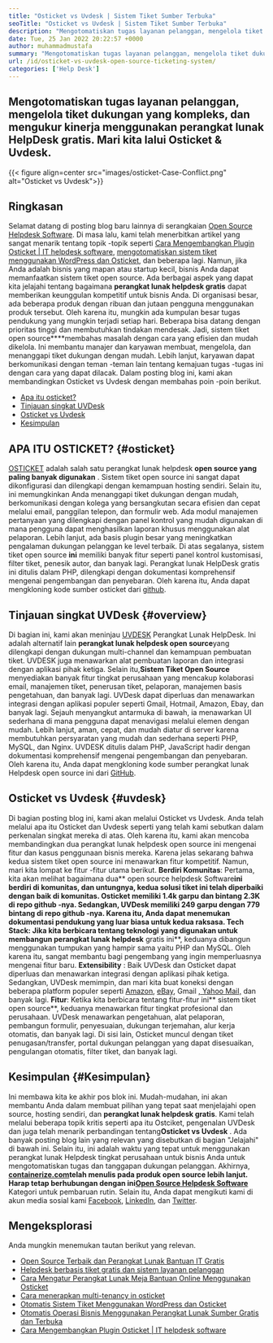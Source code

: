 ```yaml
---
title: "Osticket vs Uvdesk | Sistem Tiket Sumber Terbuka" 
seoTitle: "Osticket vs Uvdesk | Sistem Tiket Sumber Terbuka" 
description: "Mengotomatiskan tugas layanan pelanggan, mengelola tiket dukungan yang kompleks, dan mengukur kinerja menggunakan perangkat lunak helpdesk gratis. Mari kita lalui Osticket & Uvdesk." 
date: Tue, 25 Jan 2022 20:22:57 +0000
author: muhammadmustafa
summary: "Mengotomatiskan tugas layanan pelanggan, mengelola tiket dukungan yang kompleks, dan mengukur kinerja menggunakan perangkat lunak HelpDesk gratis. Mari kita lalui Osticket & amp; Uvdesk." 
url: /id/osticket-vs-uvdesk-open-source-ticketing-system/
categories: ['Help Desk']
---
```


## Mengotomatiskan tugas layanan pelanggan, mengelola tiket dukungan yang kompleks, dan mengukur kinerja menggunakan perangkat lunak HelpDesk gratis. Mari kita lalui Osticket & Uvdesk.

{{< figure align=center src="images/osticket-Case-Conflict.png" alt="Osticket vs Uvdesk">}}


## Ringkasan
Selamat datang di posting blog baru lainnya di serangkaian [Open Source Helpdesk Software][1]. Di masa lalu, kami telah menerbitkan artikel yang sangat menarik tentang topik -topik seperti [Cara Mengembangkan Plugin Osticket | IT helpdesk software][2], [mengotomatiskan sistem tiket menggunakan WordPress dan Osticket][3], dan beberapa lagi. Namun, jika Anda adalah bisnis yang mapan atau startup kecil, bisnis Anda dapat memanfaatkan sistem tiket open source. Ada berbagai aspek yang dapat kita jelajahi tentang bagaimana **perangkat lunak helpdesk gratis** dapat memberikan keunggulan kompetitif untuk bisnis Anda. Di organisasi besar, ada beberapa produk dengan ribuan dan jutaan pengguna menggunakan produk tersebut. Oleh karena itu, mungkin ada kumpulan besar tugas pendukung yang mungkin terjadi setiap hari. Beberapa bisa datang dengan prioritas tinggi dan membutuhkan tindakan mendesak.
Jadi, sistem tiket open source****membahas masalah dengan cara yang efisien dan mudah dikelola. Ini membantu manajer dan karyawan membuat, mengelola, dan menanggapi tiket dukungan dengan mudah. Lebih lanjut, karyawan dapat berkomunikasi dengan teman -teman lain tentang kemajuan tugas -tugas ini dengan cara yang dapat dilacak. Dalam posting blog ini, kami akan membandingkan Osticket vs Uvdesk dengan membahas poin -poin berikut.
  * [Apa itu osticket?][4]
  * [Tinjauan singkat UVDesk][5]
  * [Osticket vs Uvdesk][6]
  * [Kesimpulan][7]

## APA ITU OSTICKET? {#osticket}

[OSTICKET][8] adalah salah satu perangkat lunak helpdesk **open source yang paling banyak digunakan** . Sistem tiket open source ini sangat dapat dikonfigurasi dan dilengkapi dengan kemampuan hosting sendiri. Selain itu, ini memungkinkan Anda menanggapi tiket dukungan dengan mudah, berkomunikasi dengan kolega yang bersangkutan secara efisien dan cepat melalui email, panggilan telepon, dan formulir web. Ada modul manajemen pertanyaan yang dilengkapi dengan panel kontrol yang mudah digunakan di mana pengguna dapat menghasilkan laporan khusus menggunakan alat pelaporan. Lebih lanjut, ada basis plugin besar yang meningkatkan pengalaman dukungan pelanggan ke level terbaik.
Di atas segalanya, sistem tiket open source **ini** memiliki banyak fitur seperti panel kontrol kustomisasi, filter tiket, penesik autor, dan banyak lagi. Perangkat lunak HelpDesk gratis ini ditulis dalam PHP, dilengkapi dengan dokumentasi komprehensif mengenai pengembangan dan penyebaran. Oleh karena itu, Anda dapat mengkloning kode sumber osticket dari [github][9].

## Tinjauan singkat UVDesk {#overview}

Di bagian ini, kami akan meninjau [UVDESK][10] Perangkat Lunak HelpDesk. Ini adalah alternatif lain **perangkat lunak helpdesk open source**yang dilengkapi dengan dukungan multi-channel dan kemampuan pembuatan tiket. UVDESK juga menawarkan alat pembuatan laporan dan integrasi dengan aplikasi pihak ketiga. Selain itu,**Sistem Tiket Open Source** menyediakan banyak fitur tingkat perusahaan yang mencakup kolaborasi email, manajemen tiket, penerusan tiket, pelaporan, manajemen basis pengetahuan, dan banyak lagi. UVDesk dapat diperluas dan menawarkan integrasi dengan aplikasi populer seperti Gmail, Hotmail, Amazon, Ebay, dan banyak lagi. Sejauh menyangkut antarmuka di bawah, ia menawarkan UI sederhana di mana pengguna dapat menavigasi melalui elemen dengan mudah.
Lebih lanjut, aman, cepat, dan mudah diatur di server karena membutuhkan persyaratan yang mudah dan sederhana seperti PHP, MySQL, dan Nginx. UVDESK ditulis dalam PHP, JavaScript hadir dengan dokumentasi komprehensif mengenai pengembangan dan penyebaran. Oleh karena itu, Anda dapat mengkloning kode sumber perangkat lunak Helpdesk open source ini dari [GitHub][11].

## Osticket vs Uvdesk {#uvdesk}

Di bagian posting blog ini, kami akan melalui Osticket vs Uvdesk. Anda telah melalui apa itu Osticket dan Uvdesk seperti yang telah kami sebutkan dalam perkenalan singkat mereka di atas. Oleh karena itu, kami akan mencoba membandingkan dua perangkat lunak helpdesk open source ini mengenai fitur dan kasus penggunaan bisnis mereka. Karena jelas sekarang bahwa kedua sistem tiket open source ini menawarkan fitur kompetitif. Namun, mari kita lompat ke fitur -fitur utama berikut.
**Berdiri Komunitas**: Pertama, kita akan melihat bagaimana dua** open source helpdesk Software**ini berdiri di komunitas, dan untungnya, kedua solusi tiket ini telah diperbaiki dengan baik di komunitas. Osticket memiliki 1.4k garpu dan bintang 2.3K di repo github -nya. Sedangkan, UVDesk memiliki 249 garpu dengan 779 bintang di repo github -nya. Karena itu, Anda dapat menemukan dokumentasi pendukung yang luar biasa untuk kedua raksasa.
**Tech Stack**: Jika kita berbicara tentang teknologi yang digunakan untuk membangun perangkat lunak helpdesk** gratis ini**, keduanya dibangun menggunakan tumpukan yang hampir sama yaitu PHP dan MySQL. Oleh karena itu, sangat membantu bagi pengembang yang ingin memperluasnya mengenai fitur baru.
**Extensibility** : Baik UVDesk dan Osticket dapat diperluas dan menawarkan integrasi dengan aplikasi pihak ketiga. Sedangkan, UVDesk memimpin, dan mari kita buat koneksi dengan beberapa platform populer seperti [Amazon][12], [eBay][13], Gmail [, Yahoo Mail,][14] dan banyak lagi.
**Fitur**: Ketika kita berbicara tentang fitur-fitur ini** sistem tiket open source**, keduanya menawarkan fitur tingkat profesional dan perusahaan. UVDesk menawarkan pengetahuan, alat pelaporan, pembangun formulir, penyesuaian, dukungan terjemahan, alur kerja otomatis, dan banyak lagi. Di sisi lain, Osticket muncul dengan tiket penugasan/transfer, portal dukungan pelanggan yang dapat disesuaikan, pengulangan otomatis, filter tiket, dan banyak lagi.

## Kesimpulan {#Kesimpulan}

Ini membawa kita ke akhir pos blok ini. Mudah-mudahan, ini akan membantu Anda dalam membuat pilihan yang tepat saat menjelajahi open source, hosting sendiri, dan **perangkat lunak helpdesk gratis**. Kami telah melalui beberapa topik kritis seperti apa itu Ostciket, pengenalan UVDesk dan juga telah menarik perbandingan tentang**Osticket vs Uvdesk** . Ada banyak posting blog lain yang relevan yang disebutkan di bagian "Jelajahi" di bawah ini. Selain itu, ini adalah waktu yang tepat untuk menggunakan perangkat lunak Helpdesk tingkat perusahaan untuk bisnis Anda untuk mengotomatiskan tugas dan tanggapan dukungan pelanggan.
Akhirnya, **[containerize.com][15]**telah menulis pada produk open source lebih lanjut. Harap tetap berhubungan dengan ini**[][16][Open Source Helpdesk Software][17]** Kategori untuk pembaruan rutin. Selain itu, Anda dapat mengikuti kami di akun media sosial kami [Facebook][18], [LinkedIn][19], dan [Twitter][20].

## Mengeksplorasi
Anda mungkin menemukan tautan berikut yang relevan.
  * [Open Source Terbaik dan Perangkat Lunak Bantuan IT Gratis][17]
  * [Helpdesk berbasis tiket gratis dan sistem layanan pelanggan][21]
  * [Cara Mengatur Perangkat Lunak Meja Bantuan Online Menggunakan Osticket][22]
  * [Cara menerapkan multi-tenancy in osticket][23]
  * [Otomatis Sistem Tiket Menggunakan WordPress dan Osticket][3]
  * [Otomatis Operasi Bisnis Menggunakan Perangkat Lunak Sumber Gratis dan Terbuka][24]
  * [Cara Mengembangkan Plugin Osticket | IT helpdesk software][2]



[1]: https://blog.containerize.com/category/helpdesk/
[2]: https://blog.containerize.com/helpdesk/how-to-develop-osticket-plugin-it-helpdesk-software/
[3]: https://blog.containerize.com/blogging/automate-ticketing-system-using-wordpress-and-osticket/
[4]: #osticket
[5]: #overview
[6]: #uvdesk
[7]: #Conclusion
[8]: https://products.containerize.com/helpdesk/osticket/
[9]: https://github.com/osTicket/osTicket
[10]: https://products.containerize.com/helpdesk/uvdesk/
[11]: https://github.com/uvdesk/community-skeleton
[12]: https://www.amazon.com/
[13]: https://www.ebay.com/
[14]: https://login.yahoo.com/?.src=ym&pspid=159600001&activity=mail-direct&.lang=en-US&.intl=us&.done=https%3A%2F%2Fmail.yahoo.com%2Fd
[15]: https://www.containerize.com/
[16]: https://products.containerize.com/single-sign-on/
[17]: https://products.containerize.com/helpdesk/
[18]: https://web.facebook.com/containerize
[19]: https://www.linkedin.com/company/containerize/
[20]: https://twitter.com/containerize_co
[21]: https://products.containerize.com/helpdesk/osticket
[22]: https://blog.containerize.com/helpdesk/how-to-set-up-help-desk-system-using-osticket/
[23]: https://blog.containerize.com/helpdesk/how-to-implement-multi-tenancy-in-osticket/
[24]: https://blog.containerize.com/blogging/automate-business-operations-using-open-source-software/
